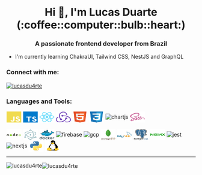 <h1 align="center">Hi 👋, I'm Lucas Duarte (:coffee::computer::bulb::heart:)</h1>
<h3 align="center">A passionate frontend developer from Brazil</h3>

- I'm currently learning ChakraUI, Tailwind CSS, NestJS and GraphQL

<h3 align="left">Connect with me:</h3>
<p align="left">

  <a href="https://linkedin.com/in/lucasdu4rte" target="_blank">
    <img align="center" src="https://raw.githubusercontent.com/rahuldkjain/github-profile-readme-generator/master/src/images/icons/Social/linked-in-alt.svg" alt="lucasdu4rte" height="30" width="40" /> 
  </a>
</p>

<h3 align="left">Languages and Tools:</h3>
<div style="display: inline_block">
  <img align="center" alt="Js" height="30" width="40" src="https://raw.githubusercontent.com/devicons/devicon/master/icons/javascript/javascript-plain.svg"/>
  <img align="center" alt="Ts" height="30" width="40" src="https://raw.githubusercontent.com/devicons/devicon/master/icons/typescript/typescript-plain.svg"/>
  <img align="center" alt="React" height="30" width="40" src="https://raw.githubusercontent.com/devicons/devicon/master/icons/react/react-original.svg"/>
  <img align="center" alt="redux" height="30" width="40" src="https://raw.githubusercontent.com/devicons/devicon/master/icons/redux/redux-original.svg"/> 
  <img align="center" alt="HTML" height="30" width="40" src="https://raw.githubusercontent.com/devicons/devicon/master/icons/html5/html5-original.svg"/>
  <img align="center" alt="CSS" height="30" width="40" src="https://raw.githubusercontent.com/devicons/devicon/master/icons/css3/css3-original.svg"/>
  <img align="center" alt="chartjs" height="30" width="40" src="https://www.chartjs.org/media/logo-title.svg"/> 
  <img align="center" alt="sass" height="30" width="40" src="https://raw.githubusercontent.com/devicons/devicon/master/icons/sass/sass-original.svg"/> 
</div>
<div style="display: inline_block">
  <br>
  <img align="center" alt="nodejs" height="30" width="40" src="https://raw.githubusercontent.com/devicons/devicon/master/icons/nodejs/nodejs-original-wordmark.svg" /> 
  <img align="center" alt="electron" height="30" width="40" src="https://raw.githubusercontent.com/devicons/devicon/master/icons/electron/electron-original.svg" /> 
  <img align="center" alt="docker" height="30" width="40" src="https://raw.githubusercontent.com/devicons/devicon/master/icons/docker/docker-original-wordmark.svg" /> 
  <img align="center" alt="firebase" height="40" width="30" src="https://www.vectorlogo.zone/logos/firebase/firebase-icon.svg" />
  <img align="center" alt="gcp" height="30" width="40" src="https://www.vectorlogo.zone/logos/google_cloud/google_cloud-icon.svg" /> 
  <img align="center" alt="mongodb" height="30" width="40" src="https://raw.githubusercontent.com/devicons/devicon/master/icons/mongodb/mongodb-original-wordmark.svg" /> 
  <img align="center" alt="mysql" height="30" width="40" src="https://raw.githubusercontent.com/devicons/devicon/master/icons/mysql/mysql-original-wordmark.svg" /> 
  <img align="center" alt="postgresql" height="30" width="40" src="https://raw.githubusercontent.com/devicons/devicon/master/icons/postgresql/postgresql-original-wordmark.svg" /> 
  <img align="center" alt="nginx" height="30" width="40" src="https://raw.githubusercontent.com/devicons/devicon/master/icons/nginx/nginx-original.svg" /> 
  <img align="center" alt="jest" height="30" width="40" src="https://www.vectorlogo.zone/logos/jestjsio/jestjsio-icon.svg" /> 
  <img align="center" alt="nextjs" height="30" width="40" src="https://cdn.worldvectorlogo.com/logos/nextjs-3.svg" /> 
  <img align="center" alt="lucas-Python" height="30" width="40" src="https://raw.githubusercontent.com/devicons/devicon/master/icons/python/python-original.svg" />
  <img align="center" alt="linux" height="30" width="40" src="https://raw.githubusercontent.com/devicons/devicon/master/icons/linux/linux-original.svg" /> 
</div>
 
 ------
 <div style="display: inline_block">
  <img align="left" src="https://github-readme-stats.vercel.app/api/top-langs?username=lucasdu4rte&show_icons=true&locale=en&layout=compact&count_private=true&theme=tokyonight&hide_border=true" alt="lucasdu4rte" />
  <img align="center" src="https://github-readme-stats.vercel.app/api?username=lucasdu4rte&show_icons=true&count_private=true&locale=en&theme=tokyonight&hide_border=true" alt="lucasdu4rte" />
</div>
